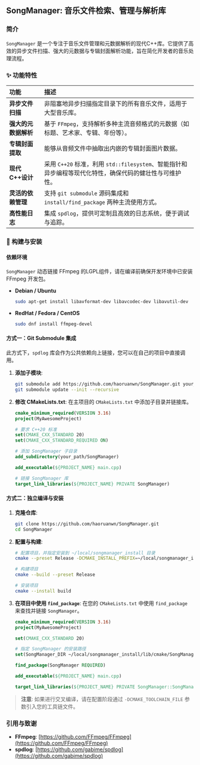 ## SongManager: 音乐文件检索、管理与解析库

### 简介

`SongManager` 是一个专注于音乐文件管理和元数据解析的现代C++库。它提供了高效的异步文件扫描、强大的元数据与专辑封面解析功能，旨在简化开发者的音乐处理流程。

### ✨ 功能特性

| 功能 | 描述 |
| :--- | :--- |
| **异步文件扫描** | 非阻塞地异步扫描指定目录下的所有音乐文件，适用于大型音乐库。 |
| **强大的元数据解析** | 基于 `FFmpeg`，支持解析多种主流音频格式的元数据（如标题、艺术家、专辑、年份等）。 |
| **专辑封面提取** | 能够从音频文件中抽取出内嵌的专辑封面图片数据。 |
| **现代C++设计** | 采用 `C++20` 标准，利用 `std::filesystem`、智能指针和异步编程等现代化特性，确保代码的健壮性与可维护性。 |
| **灵活的依赖管理** | 支持 `git submodule` 源码集成和 `install/find_package` 两种主流使用方式。 |
| **高性能日志** | 集成 `spdlog`，提供可定制且高效的日志系统，便于调试与追踪。 |

### 🚀 构建与安装

#### 依赖环境

`SongManager` 动态链接 FFmpeg 的LGPL组件，请在编译前确保开发环境中已安装 FFmpeg 开发包。

  * **Debian / Ubuntu**
    ```bash
    sudo apt-get install libavformat-dev libavcodec-dev libavutil-dev
    ```
  * **RedHat / Fedora / CentOS**
    ```bash
    sudo dnf install ffmpeg-devel
    ```

#### 方式一：Git Submodule 集成 

此方式下，`spdlog` 库会作为公共依赖向上链接，您可以在自己的项目中直接调用。

1.  **添加子模块**:

    ```bash
    git submodule add https://github.com/haoruanwn/SongManager.git your_path/SongManager
    git submodule update --init --recursive
    ```

2.  **修改 CMakeLists.txt**:
    在主项目的 `CMakeLists.txt` 中添加子目录并链接库。

    ```cmake
    cmake_minimum_required(VERSION 3.16)
    project(MyAwesomeProject)
    
    # 要求 C++20 标准
    set(CMAKE_CXX_STANDARD 20)
    set(CMAKE_CXX_STANDARD_REQUIRED ON)
    
    # 添加 SongManager 子目录
    add_subdirectory(your_path/SongManager)
    
    add_executable(${PROJECT_NAME} main.cpp)
    
    # 链接 SongManager 库
    target_link_libraries(${PROJECT_NAME} PRIVATE SongManager)
    ```

#### 方式二：独立编译与安装

1.  **克隆仓库**:

    ```bash
    git clone https://github.com/haoruanwn/SongManager.git
    cd SongManager
    ```

2.  **配置与构建**:

    ```bash
    # 配置项目，并指定安装到 ~/local/songmanager_install 目录
    cmake --preset Release -DCMAKE_INSTALL_PREFIX=~/local/songmanager_install

    # 构建项目
    cmake --build --preset Release

    # 安装项目
    cmake --install build
    ```

3.  **在项目中使用 `find_package`**:
    在您的 `CMakeLists.txt` 中使用 `find_package` 来查找并链接 `SongManager`。

    ```cmake
    cmake_minimum_required(VERSION 3.16)
    project(MyAwesomeProject)
    
    set(CMAKE_CXX_STANDARD 20)
    
    # 指定 SongManager 的安装路径
    set(SongManager_DIR ~/local/songmanager_install/lib/cmake/SongManager)
    
    find_package(SongManager REQUIRED)
    
    add_executable(${PROJECT_NAME} main.cpp)
    
    target_link_libraries(${PROJECT_NAME} PRIVATE SongManager::SongManager)
    ```

> **注意**: 如果进行交叉编译，请在配置阶段通过 `-DCMAKE_TOOLCHAIN_FILE` 参数引入您的工具链文件。

### 引用与致谢

  * **FFmpeg**: [https://github.com/FFmpeg/FFmpeg](https://github.com/FFmpeg/FFmpeg)
  * **spdlog**: [https://github.com/gabime/spdlog](https://github.com/gabime/spdlog)


